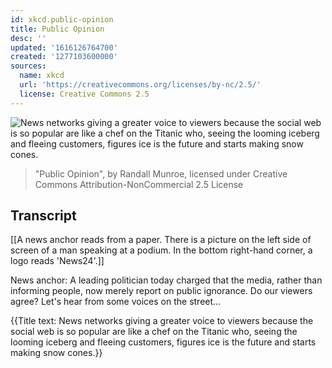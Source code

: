 ```yaml
---
id: xkcd.public-opinion
title: Public Opinion
desc: ''
updated: '1616126764700'
created: '1277103600000'
sources:
  name: xkcd
  url: 'https://creativecommons.org/licenses/by-nc/2.5/'
  license: Creative Commons 2.5
---
```

![News networks giving a greater voice to viewers because the social web is so popular are like a chef on the Titanic who, seeing the looming iceberg and fleeing customers, figures ice is the future and starts making snow cones.](https://imgs.xkcd.com/comics/public_opinion.png)
> "Public Opinion", by Randall Munroe, licensed under Creative Commons Attribution-NonCommercial 2.5 License

## Transcript
[[A news anchor reads from a paper. There is a picture on the left side of screen of a man speaking at a podium. In the bottom right-hand corner, a logo reads 'News24'.]]

News anchor: A leading politician today charged that the media, rather than informing people, now merely report on public ignorance. Do our viewers agree? Let's hear from some voices on the street...

{{Title text: News networks giving a greater voice to viewers because the social web is so popular are like a chef on the Titanic who, seeing the looming iceberg and fleeing customers, figures ice is the future and starts making snow cones.}}
